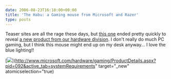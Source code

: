 ```yaml
---
date: 2006-08-23T16:18:00+00:00
title: 'The Habu: a Gaming mouse from Microsoft and Razer'
type: posts
---
```

Teaser sites are all the rage these days, but [this one](http://www.notfornoobs.com) ended pretty quickly to reveal [a new product from our hardware division](http://www.microsoft.com/hardware/gaming/productdetails.aspx?pid=092). I don't really do much PC gaming, but I think this mouse might end up on my desk anyway... I love the blue lighting!!

[<img src="http://www.microsoft.com/hardware/gaming/images/signature/ps_m_habu.jpg" />](http://www.microsoft.com/hardware/gaming/ProductDetails.aspx?pid=092&active_tab=systemRequirements" target="_new" atomicselection="true)

